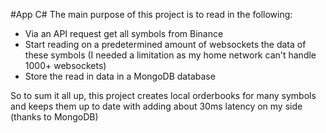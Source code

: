 #App C#
The main purpose of this project is to read in the following:
- Via an API request get all symbols from Binance
- Start reading on a predetermined amount of websockets the data of these symbols (I needed a limitation as my home network can't handle 1000+ websockets)
- Store the read in data in a MongoDB database

So to sum it all up, this project creates local orderbooks for many symbols and keeps them up to date with adding about 30ms latency on my side (thanks to MongoDB)
